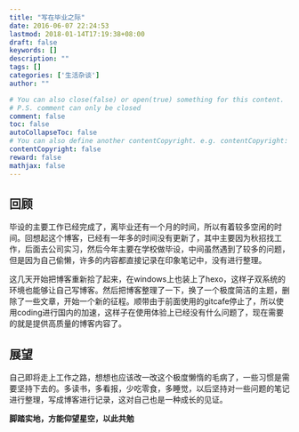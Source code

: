 ```yaml
---
title: "写在毕业之际"
date: 2016-06-07 22:24:53
lastmod: 2018-01-14T17:19:38+08:00
draft: false
keywords: []
description: ""
tags: []
categories: ['生活杂谈']
author: ""

# You can also close(false) or open(true) something for this content.
# P.S. comment can only be closed
comment: false
toc: false
autoCollapseToc: false
# You can also define another contentCopyright. e.g. contentCopyright: "This is another copyright."
contentCopyright: false
reward: false
mathjax: false
---
```


<!--more-->

## 回顾
毕设的主要工作已经完成了，离毕业还有一个月的时间，所以有着较多空闲的时间。回想起这个博客，已经有一年多的时间没有更新了，其中主要因为秋招找工作，后面去公司实习，然后今年主要在学校做毕设，中间虽然遇到了较多的问题，但是因为自己偷懒，许多的内容都直接记录在印象笔记中，没有进行整理。

这几天开始把博客重新拾了起来，在windows上也装上了hexo，这样子双系统的环境也能够让自己写博客。然后把博客整理了一下，换了一个极度简洁的主题，删除了一些文章，开始一个新的征程。顺带由于前面使用的gitcafe停止了，所以使用coding进行国内的加速，这样子在使用体验上已经没有什么问题了，现在需要的就是提供高质量的博客内容了。

## 展望
自己即将走上工作之路，想想也应该改一改这个极度懒惰的毛病了，一些习惯是需要坚持下去的。多读书，多看报，少吃零食，多睡觉，以后坚持对一些问题的笔记进行整理，写成博客进行记录，这对自己也是一种成长的见证。

**脚踏实地，方能仰望星空，以此共勉**
